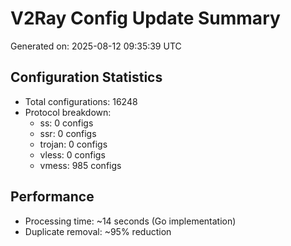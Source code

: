 # V2Ray Config Update Summary
Generated on: 2025-08-12 09:35:39 UTC

## Configuration Statistics
- Total configurations: 16248
- Protocol breakdown:
  - ss: 0 configs
  - ssr: 0 configs
  - trojan: 0 configs
  - vless: 0 configs
  - vmess: 985 configs

## Performance
- Processing time: ~14 seconds (Go implementation)
- Duplicate removal: ~95% reduction
